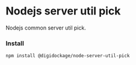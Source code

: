 # Nodejs server util pick
Nodejs common server util pick.

### Install
```
npm install @digidockage/node-server-util-pick
```
